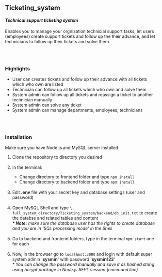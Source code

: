 <h2>Ticketing_system</h2>
<h4><i>Technical support ticketing system</i></h4>


<p>Enables you to manage your orgnization technicial support tasks, let users (employees) create support tickets and follow up the their advance, and let technicians to follow up their tickets and solve them.

<br><br>
<h3>Highlights</h3>

<ul>
  <li>User can creates tickets and follow up their advance with all tickets which who own are listed</li>
  <li>Technician can follow up all tickets which who own and solve them </li>
  <li>System admin can follow up all tickets and reassign a ticket to another technician manually</li>
  <li>System admin can solve any ticket</li>
  <li>System admin can manage departments, employees, technicians</li>
</ul>

<br><br>
<h3>Installation</h3>
<p>Make sure you have Node.js and MySQL server installed</p>

<ol>
  <li>Clone the repository to directory you desired</li>
  <br>
  <li>In the terminal:</li>
  <ul>
    <li>Change directory to frontend folder and type <code>npm install</code></li>
    <li>Change directory to backend folder and type <code>npm install</code></li>
  </ul>
  <br>
  <li>Edit <b>.env</b> file with your secret key and database settings (user and password)</li>
  <br>
  <li>Open MySQL Shell and type <code>\. full_system_directory/Ticketing_system/backend/db_init.txt</code> to create the databse and related tables and content
  <div>
    <i><b>* Note:</b> make sure the database user has the rights to create database and you are in 'SQL processing mode' in the Shell</i>
  </div>
  <br>
  <li>Go to backend and frontend folders, type in the terminal <code>npm start</code> one for each</li>
  <br>
  <li>Now, in the browser go to <code>localhost:3000</code> and login with default super system admin '<b>sysmin</b>' with password '<b>sysmin123</b>'
  <div>
    <i>* You can change the password manually and save it as hashed string using bcrypt package in Node.js REPL session (command line)</i>
  </div>

